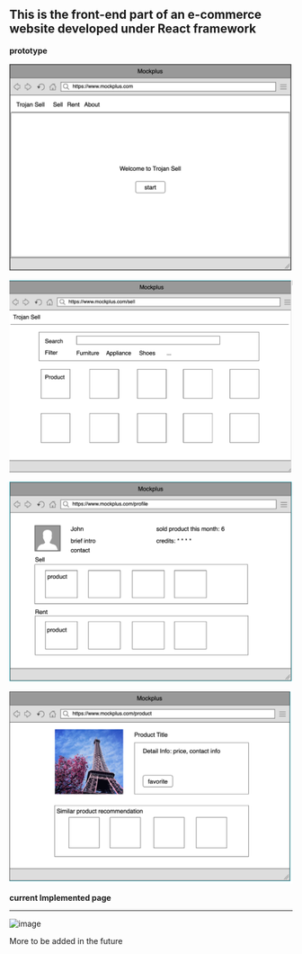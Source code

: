 This is the front-end part of an e-commerce website developed under React framework
---------------------

**prototype**

![image](https://github.com/Britjeans/trojanSell-fontend/raw/master/images/homepage_design.png)

![image](https://github.com/Britjeans/trojanSell-fontend/raw/master/images/productlist_design.png)

![image](https://github.com/Britjeans/trojanSell-fontend/raw/master/images/profile_design.png)

![image](https://github.com/Britjeans/trojanSell-fontend/raw/master/images/product_design.png)



**current Implemented page**

***

![image](https://github.com/Britjeans/trojanSell-fontend/raw/master/images/homepage.png)

More to be added in the future